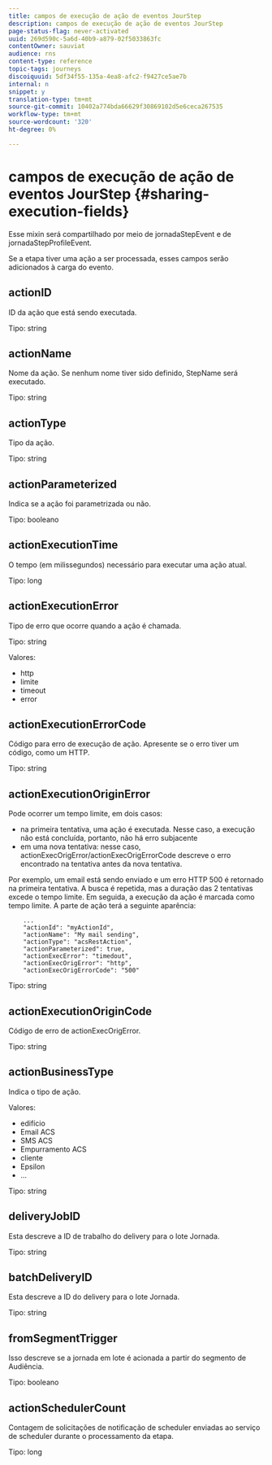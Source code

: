 ```yaml
---
title: campos de execução de ação de eventos JourStep
description: campos de execução de ação de eventos JourStep
page-status-flag: never-activated
uuid: 269d590c-5a6d-40b9-a879-02f5033863fc
contentOwner: sauviat
audience: rns
content-type: reference
topic-tags: journeys
discoiquuid: 5df34f55-135a-4ea8-afc2-f9427ce5ae7b
internal: n
snippet: y
translation-type: tm+mt
source-git-commit: 10402a774bda66629f30869102d5e6ceca267535
workflow-type: tm+mt
source-wordcount: '320'
ht-degree: 0%

---
```



# campos de execução de ação de eventos JourStep {#sharing-execution-fields}

Esse mixin será compartilhado por meio de jornadaStepEvent e de jornadaStepProfileEvent.

Se a etapa tiver uma ação a ser processada, esses campos serão adicionados à carga do evento.

## actionID

ID da ação que está sendo executada.

Tipo: string

## actionName

Nome da ação. Se nenhum nome tiver sido definido, StepName será executado.

Tipo: string

## actionType

Tipo da ação.

Tipo: string

## actionParameterized

Indica se a ação foi parametrizada ou não.

Tipo: booleano

## actionExecutionTime

O tempo (em milissegundos) necessário para executar uma ação atual.

Tipo: long

## actionExecutionError

Tipo de erro que ocorre quando a ação é chamada.

Tipo: string

Valores:
* http
* limite
* timeout
* error

## actionExecutionErrorCode

Código para erro de execução de ação. Apresente se o erro tiver um código, como um HTTP.

Tipo: string

## actionExecutionOriginError

Pode ocorrer um tempo limite, em dois casos:

* na primeira tentativa, uma ação é executada. Nesse caso, a execução não está concluída, portanto, não há erro subjacente
* em uma nova tentativa: nesse caso, actionExecOrigError/actionExecOrigErrorCode descreve o erro encontrado na tentativa antes da nova tentativa.

Por exemplo, um email está sendo enviado e um erro HTTP 500 é retornado na primeira tentativa. A busca é repetida, mas a duração das 2 tentativas excede o tempo limite. Em seguida, a execução da ação é marcada como tempo limite. A parte de ação terá a seguinte aparência:

```
    ...
    "actionId": "myActionId",
    "actionName": "My mail sending",
    "actionType": "acsRestAction",
    "actionParameterized": true,
    "actionExecError": "timedout",
    "actionExecOrigError": "http",
    "actionExecOrigErrorCode": "500"
```

Tipo: string

## actionExecutionOriginCode

Código de erro de actionExecOrigError.

Tipo: string

## actionBusinessType

Indica o tipo de ação.

Valores:

* edifício
* Email ACS
* SMS ACS
* Empurramento ACS
* cliente
* Epsilon
* ...

Tipo: string

## deliveryJobID

Esta descreve a ID de trabalho do delivery para o lote Jornada.

Tipo: string

## batchDeliveryID

Esta descreve a ID do delivery para o lote Jornada.

Tipo: string

## fromSegmentTrigger

Isso descreve se a jornada em lote é acionada a partir do segmento de Audiência.

Tipo: booleano

## actionSchedulerCount

Contagem de solicitações de notificação de scheduler enviadas ao serviço de scheduler durante o processamento da etapa.

Tipo: long
